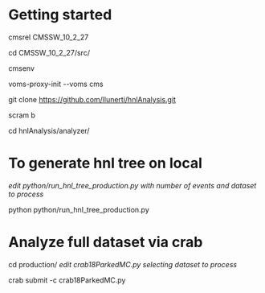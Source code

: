 # Getting started
cmsrel CMSSW_10_2_27

cd CMSSW_10_2_27/src/

cmsenv

voms-proxy-init --voms cms

git clone https://github.com/llunerti/hnlAnalysis.git

scram b

cd hnlAnalysis/analyzer/

# To generate hnl tree on local
*edit python/run_hnl_tree_production.py with number of events and dataset to process*

python python/run_hnl_tree_production.py


# Analyze full dataset via crab
cd production/
*edit crab18ParkedMC.py selecting dataset to process*

crab submit -c crab18ParkedMC.py

